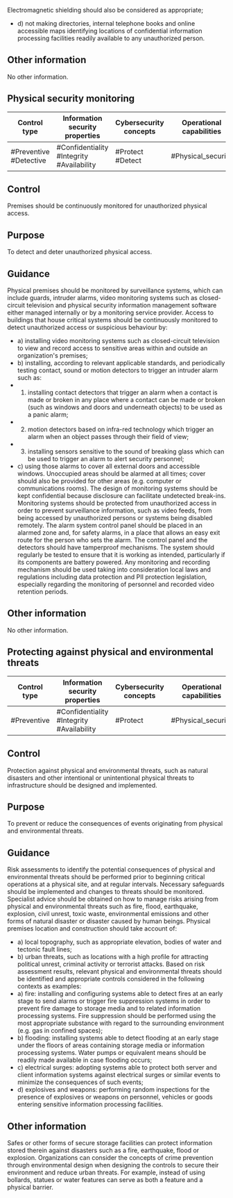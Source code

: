 Electromagnetic shielding should also be considered as appropriate;
- d) not making directories, internal telephone books and online accessible maps identifying locations of confidential information processing facilities readily available to any unauthorized person.
## Other information
No other information.
##  Physical security monitoring
| Control type           | Information security properties           | Cybersecurity concepts   | Operational capabilities   | Security domains     |
|------------------------|-------------------------------------------|--------------------------|----------------------------|----------------------|
| #Preventive #Detective | #Confidentiality #Integrity #Availability | #Protect #Detect         | #Physical_security         | #Protection #Defence |
## Control
Premises should be continuously monitored for unauthorized physical access.
## Purpose
To detect and deter unauthorized physical access.
## Guidance
Physical premises should be monitored by surveillance systems, which can include guards, intruder alarms, video monitoring systems such as closed-circuit television and physical security information management software either managed internally or by a monitoring service provider.
Access to buildings that house critical systems should be continuously monitored to detect unauthorized access or suspicious behaviour by:
- a) installing video monitoring systems such as closed-circuit television to view and record access to sensitive areas within and outside an organization's premises;
- b) installing, according to relevant applicable standards, and periodically testing contact, sound or motion detectors to trigger an intruder alarm such as:
- 1) installing contact detectors that trigger an alarm when a contact is made or broken in any place where a contact can be made or broken (such as windows and doors and underneath objects) to be used as a panic alarm;
- 2) motion detectors based on infra-red technology which trigger an alarm when an object passes through their field of view;
- 3) installing  sensors  sensitive  to  the  sound  of  breaking  glass  which  can  be  used  to  trigger  an alarm to alert security personnel;
- c) using  those  alarms  to  cover  all  external  doors  and  accessible  windows.  Unoccupied  areas should be alarmed at all times; cover should also be provided for other areas (e.g. computer or communications rooms).
The  design  of  monitoring  systems  should  be  kept  confidential  because  disclosure  can  facilitate undetected break-ins.
Monitoring systems should be protected from unauthorized access in order to prevent surveillance information,  such  as  video  feeds,  from  being  accessed  by  unauthorized  persons  or  systems  being disabled remotely.
The alarm system control panel should be placed in an alarmed zone and, for safety alarms, in a place that allows an easy exit route for the person who sets the alarm. The control panel and the detectors should  have  tamperproof  mechanisms.  The  system  should  regularly  be  tested  to  ensure  that  it  is working as intended, particularly if its components are battery powered.
Any monitoring and recording  mechanism should be  used  taking  into  consideration  local  laws  and regulations including data protection and PII protection legislation, especially regarding the monitoring of personnel and recorded video retention periods.
## Other information
No other information.
##  Protecting against physical and environmental threats
| Control type   | Information security properties           | Cybersecurity concepts   | Operational capabilities   | Security domains   |
|----------------|-------------------------------------------|--------------------------|----------------------------|--------------------|
| #Preventive    | #Confidentiality #Integrity #Availability | #Protect                 | #Physical_security         | #Protection        |
## Control
Protection against physical and environmental threats, such as natural disasters and other intentional or unintentional physical threats to infrastructure should be designed and implemented.
## Purpose
To prevent or reduce the consequences of events originating from physical and environmental threats.
## Guidance
Risk  assessments  to  identify  the  potential  consequences  of  physical  and  environmental  threats should be performed prior to beginning critical operations at a physical site, and at regular intervals. Necessary safeguards should be implemented and changes to threats should be monitored. Specialist advice should be obtained on how to manage risks arising from physical and environmental threats such as fire, flood, earthquake, explosion, civil unrest, toxic waste, environmental emissions and other forms of natural disaster or disaster caused by human beings.
Physical premises location and construction should take account of:
- a) local topography, such as appropriate elevation, bodies of water and tectonic fault lines;
- b) urban threats, such as locations with a high profile for attracting political unrest, criminal activity or terrorist attacks.
Based on risk assessment results, relevant physical and environmental threats should be identified and appropriate controls considered in the following contexts as examples:
- a) fire:  installing  and  configuring  systems  able  to  detect  fires  at  an  early  stage  to  send  alarms  or trigger fire suppression systems in order to prevent fire damage to storage media and to related information processing systems. Fire suppression should be performed using the most appropriate substance with regard to the surrounding environment (e.g. gas in confined spaces);
- b) flooding:  installing  systems  able  to  detect  flooding  at  an  early  stage  under  the  floors  of  areas containing storage media or information processing systems. Water pumps or equivalent means should be readily made available in case flooding occurs;
- c) electrical  surges:  adopting  systems  able  to  protect  both  server  and  client  information  systems against electrical surges or similar events to minimize the consequences of such events;
- d) explosives and weapons: performing random inspections for the presence of explosives or weapons on personnel, vehicles or goods entering sensitive information processing facilities.
## Other information
Safes or other forms of secure storage facilities can protect information stored therein against disasters such as a fire, earthquake, flood or explosion.
Organizations  can  consider  the  concepts  of  crime  prevention  through  environmental  design  when designing the controls to secure their environment and reduce urban threats. For example, instead of using bollards, statues or water features can serve as both a feature and a physical barrier.
